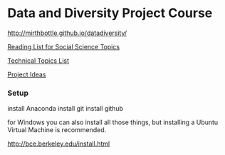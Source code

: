 # Data and Diversity Project Course

http://mirthbottle.github.io/datadiversity/

[Reading List for Social Science Topics](http://mirthbottle.github.io/datadiversity/readings.html)

[Technical Topics List](http://mirthbottle.github.io/datadiversity/technical_topics.html)

[Project Ideas](/datadiversity/ideas.html)

### Setup

install Anaconda
install git
install github

for Windows you can also install all those things, but installing a Ubuntu Virtual Machine is recommended.

http://bce.berkeley.edu/install.html
